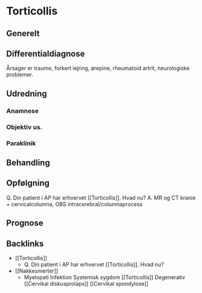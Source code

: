 # Torticollis
## Generelt


## Differentialdiagnose
Årsager er traume, forkert lejring, ørepine, rheumatoid artrit, neurologiske problemer.

## Udredning
### Anamnese

### Objektiv us.

### Paraklinik

## Behandling


## Opfølgning
Q. Din patient i AP har erhvervet [[Torticollis]]. Hvad nu?
A. MR og CT kranie + cervicalcolumna, OBS intracerebral/columnaprocess

## Prognose


## Backlinks
* [[Torticollis]]
	* Q. Din patient i AP har erhvervet [[Torticollis]]. Hvad nu?
* [[Nakkesmerter]]
	* Myelopati
Infektion
Systemisk sygdom
[[Torticollis]]
Degenerativ
	[[Cervikal diskusprolaps]]
	[[Cervikal spondylose]]

<!-- #anki/tag/med/gp #anki/deck/Medicine -->

<!-- {BearID:652301C6-51C6-40F5-8F6D-106D0FE74F55-41270-000042CA8EE6E84D} -->
